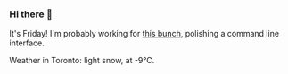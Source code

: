 ### Hi there :wave:

It's Friday! I'm probably working for [this bunch](https://github.com/kohofinancial), polishing a command line interface.

Weather in Toronto: light snow, at -9°C.
